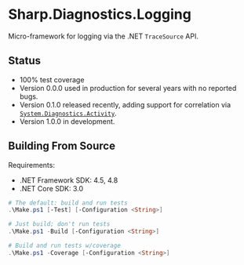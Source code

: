 # Sharp.Diagnostics.Logging

Micro-framework for logging via the .NET `TraceSource` API.

## Status

- 100% test coverage
- Version 0.0.0 used in production for several years with no reported bugs.
- Version 0.1.0 released recently, adding support for correlation via
  [`System.Diagnostics.Activity`](https://docs.microsoft.com/en-us/dotnet/api/system.diagnostics.activity).
- Version 1.0.0 in development.

## Building From Source

Requirements:
- .NET Framework SDK: 4.5, 4.8
- .NET Core SDK: 3.0

```powershell
# The default: build and run tests
.\Make.ps1 [-Test] [-Configuration <String>]

# Just build; don't run tests
.\Make.ps1 -Build [-Configuration <String>]

# Build and run tests w/coverage
.\Make.ps1 -Coverage [-Configuration <String>]
```
